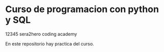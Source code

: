 # Curso de programacion con python y SQL
12345 sera2hero coding academy

En este repositorio hay practica del curso.